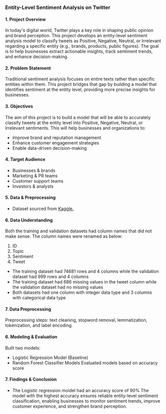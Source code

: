 ### Entity-Level Sentiment Analysis on Twitter

#### 1. Project Overview
In today's digital world, Twitter plays a key role in shaping public opinion and brand perception. This project develops an entity-level sentiment analysis model to classify tweets as Positive, Negative, Neutral, or Irrelevant regarding a specific entity (e.g., brands, products, public figures). The goal is to help businesses extract actionable insights, track sentiment trends, and enhance decision-making.

#### 2. Problem Statement
Traditional sentiment analysis focuses on entire texts rather than specific entities within them. This project bridges that gap by building a model that identifies sentiment at the entity level, providing more precise insights for businesses.

#### 3. Objectives
The aim of this project is to build a model that will be able to accurately classify tweets at the entity level into Positive, Negative, Neutral, or Irrelevant sentiments. This will help businesses and organizations to:
* Improve brand and reputation management
* Enhance customer engagement strategies
* Enable data-driven decision-making
  
#### 4. Target Audience
* Businesses & brands
* Marketing & PR teams
* Customer support teams
* Investors & analysts
  
#### 5. Data & Preprocessing
* Dataset sourced from [Kaggle.](https://www.kaggle.com/datasets/jp797498e/twitter-entity-sentiment-analysis)

#### 6. Data Understanding
Both the training and validation datasets had column names that did not make sense. The column names were renamed as below:
1. ID
2. Topic
3. Sentiment
4. Tweet
* The training dataset had 74681 rows and 4 columns while the validation dataset had 999 rows and 4 columns
* The training dataset had 686 missing values in the tweet column while the validation dataset had no missing values
* Both datasets had one column with integer data type and 3 columns with categorical data type

#### 7. Data Preprocessing
Preprocessing steps: text cleaning, stopword removal, lemmatization, tokenization, and label encoding.
  
#### 6. Modeling & Evaluation
Built two models:
* Logistic Regression Model (Baseline)
* Random Forest Classifier
Models Evaluated models based on accuracy score

#### 7. Findings & Conclusion
* The Logistic regression moidel had an accuracy score of 90%
The model with the highest accuracy ensures reliable entity-level sentiment classification, enabling businesses to monitor sentiment trends, improve customer experience, and strengthen brand perception.

